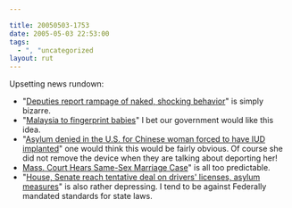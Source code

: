 ```yaml
---

title: 20050503-1753
date: 2005-05-03 22:53:00
tags:
  - ", "uncategorized
layout: rut
---
```


<p> Upsetting news rundown:</p>

<ul> <li>"<a href="http://www.sptimes.com/2005/05/02/Citrus/Deputies_report_rampa.shtml">Deputies
report rampage of naked, shocking behavior</a>" is simply
bizarre.</li>

<li>"<a href="http://news.bbc.co.uk/2/hi/asia-pacific/4510521.stm">Malaysia
to fingerprint babies</a>" I bet our government would like this
idea.</li>

<li>"<a href="http://news.findlaw.com/ap/o/51/05-03-2005/d3330011e5cf8a9c.html">Asylum
denied in the U.S. for Chinese woman forced to have IUD
implanted</a>" one would think this would be fairly obvious.
Of course she did not remove the device when they are talking about
deporting her!</li>

<li><a href="http://news.findlaw.com/ap/o/632/05-03-2005/3461001028969676.html">Mass.
Court Hears Same-Sex Marriage Case</a>" is all too predictable.</li>

<li>"<a href="http://news.findlaw.com/ap/p/56/05-02-2005/c70200200df243b8.html">House,
Senate reach tentative deal on drivers' licenses, asylum
measures</a>" is also rather depressing.  I tend to be against
Federally mandated standards for state laws.</li>

</ul>

